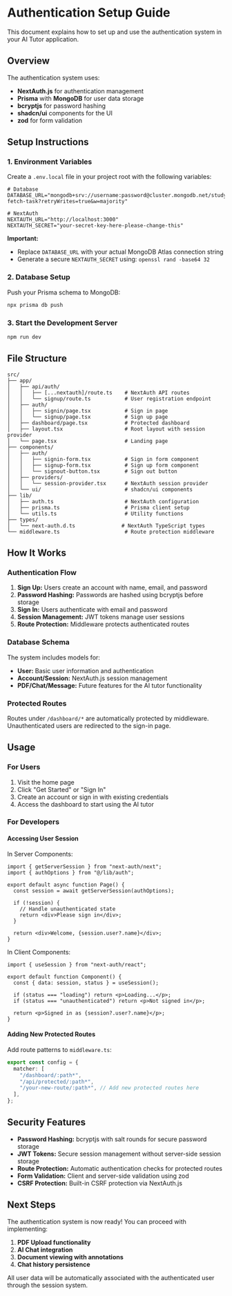 # Authentication Setup Guide

This document explains how to set up and use the authentication system in your AI Tutor application.

## Overview

The authentication system uses:

- **NextAuth.js** for authentication management
- **Prisma** with **MongoDB** for user data storage
- **bcryptjs** for password hashing
- **shadcn/ui** components for the UI
- **zod** for form validation

## Setup Instructions

### 1. Environment Variables

Create a `.env.local` file in your project root with the following variables:

```env
# Database
DATABASE_URL="mongodb+srv://username:password@cluster.mongodb.net/study-fetch-task?retryWrites=true&w=majority"

# NextAuth
NEXTAUTH_URL="http://localhost:3000"
NEXTAUTH_SECRET="your-secret-key-here-please-change-this"
```

**Important:**

- Replace `DATABASE_URL` with your actual MongoDB Atlas connection string
- Generate a secure `NEXTAUTH_SECRET` using: `openssl rand -base64 32`

### 2. Database Setup

Push your Prisma schema to MongoDB:

```bash
npx prisma db push
```

### 3. Start the Development Server

```bash
npm run dev
```

## File Structure

```
src/
├── app/
│   ├── api/auth/
│   │   ├── [...nextauth]/route.ts    # NextAuth API routes
│   │   └── signup/route.ts           # User registration endpoint
│   ├── auth/
│   │   ├── signin/page.tsx           # Sign in page
│   │   └── signup/page.tsx           # Sign up page
│   ├── dashboard/page.tsx            # Protected dashboard
│   ├── layout.tsx                    # Root layout with session provider
│   └── page.tsx                      # Landing page
├── components/
│   ├── auth/
│   │   ├── signin-form.tsx           # Sign in form component
│   │   ├── signup-form.tsx           # Sign up form component
│   │   └── signout-button.tsx        # Sign out button
│   ├── providers/
│   │   └── session-provider.tsx      # NextAuth session provider
│   └── ui/                           # shadcn/ui components
├── lib/
│   ├── auth.ts                       # NextAuth configuration
│   ├── prisma.ts                     # Prisma client setup
│   └── utils.ts                      # Utility functions
├── types/
│   └── next-auth.d.ts               # NextAuth TypeScript types
└── middleware.ts                     # Route protection middleware
```

## How It Works

### Authentication Flow

1. **Sign Up:** Users create an account with name, email, and password
2. **Password Hashing:** Passwords are hashed using bcryptjs before storage
3. **Sign In:** Users authenticate with email and password
4. **Session Management:** JWT tokens manage user sessions
5. **Route Protection:** Middleware protects authenticated routes

### Database Schema

The system includes models for:

- **User:** Basic user information and authentication
- **Account/Session:** NextAuth.js session management
- **PDF/Chat/Message:** Future features for the AI tutor functionality

### Protected Routes

Routes under `/dashboard/*` are automatically protected by middleware. Unauthenticated users are redirected to the sign-in page.

## Usage

### For Users

1. Visit the home page
2. Click "Get Started" or "Sign In"
3. Create an account or sign in with existing credentials
4. Access the dashboard to start using the AI tutor

### For Developers

#### Accessing User Session

In Server Components:

```tsx
import { getServerSession } from "next-auth/next";
import { authOptions } from "@/lib/auth";

export default async function Page() {
  const session = await getServerSession(authOptions);

  if (!session) {
    // Handle unauthenticated state
    return <div>Please sign in</div>;
  }

  return <div>Welcome, {session.user?.name}</div>;
}
```

In Client Components:

```tsx
import { useSession } from "next-auth/react";

export default function Component() {
  const { data: session, status } = useSession();

  if (status === "loading") return <p>Loading...</p>;
  if (status === "unauthenticated") return <p>Not signed in</p>;

  return <p>Signed in as {session?.user?.name}</p>;
}
```

#### Adding New Protected Routes

Add route patterns to `middleware.ts`:

```ts
export const config = {
  matcher: [
    "/dashboard/:path*",
    "/api/protected/:path*",
    "/your-new-route/:path*", // Add new protected routes here
  ],
};
```

## Security Features

- **Password Hashing:** bcryptjs with salt rounds for secure password storage
- **JWT Tokens:** Secure session management without server-side session storage
- **Route Protection:** Automatic authentication checks for protected routes
- **Form Validation:** Client and server-side validation using zod
- **CSRF Protection:** Built-in CSRF protection via NextAuth.js

## Next Steps

The authentication system is now ready! You can proceed with implementing:

1. **PDF Upload functionality**
2. **AI Chat integration**
3. **Document viewing with annotations**
4. **Chat history persistence**

All user data will be automatically associated with the authenticated user through the session system.
